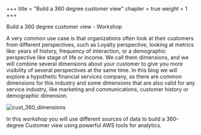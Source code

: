 +++
title = "Build a 360 degree customer view"
chapter = true
weight = 1
+++

Build a 360 degree customer view - Workshop

A very common use case is that organizations often look at their customers from different
perspectives, such as Loyalty perspective, looking at metrics like: years of history,
frequency of interaction, or a demographic perspective like stage of life or income. We
call them dimensions, and we will combine several dimensions about your customer to
give you more visibility of several perspectives at the same time.
In this blog we will explore a hypothetic financial services company, as there are
common dimensions for this industry and some dimensions that are also valid for any
service industry, like marketing and communications, customer history or demographic
dimension.

![cust_360_dimensions](/images/intro/cust_360_dimensions.png)

In this workshop you will use different sources of data to build a 360-degree Customer view using powerful AWS tools for analytics.
